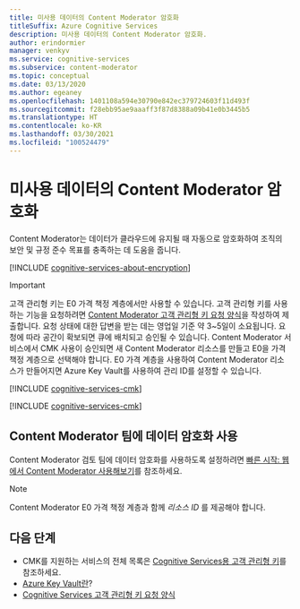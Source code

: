 ```yaml
---
title: 미사용 데이터의 Content Moderator 암호화
titleSuffix: Azure Cognitive Services
description: 미사용 데이터의 Content Moderator 암호화.
author: erindormier
manager: venkyv
ms.service: cognitive-services
ms.subservice: content-moderator
ms.topic: conceptual
ms.date: 03/13/2020
ms.author: egeaney
ms.openlocfilehash: 1401108a594e30790e842ec379724603f11d493f
ms.sourcegitcommit: f28ebb95ae9aaaff3f87d8388a09b41e0b3445b5
ms.translationtype: HT
ms.contentlocale: ko-KR
ms.lasthandoff: 03/30/2021
ms.locfileid: "100524479"
---
```

# <a name="content-moderator-encryption-of-data-at-rest"></a>미사용 데이터의 Content Moderator 암호화

Content Moderator는 데이터가 클라우드에 유지될 때 자동으로 암호화하여 조직의 보안 및 규정 준수 목표를 충족하는 데 도움을 줍니다.

[!INCLUDE [cognitive-services-about-encryption](../includes/cognitive-services-about-encryption.md)]

> [!IMPORTANT]
> 고객 관리형 키는 E0 가격 책정 계층에서만 사용할 수 있습니다. 고객 관리형 키를 사용하는 기능을 요청하려면 [Content Moderator 고객 관리형 키 요청 양식](https://aka.ms/cogsvc-cmk)을 작성하여 제출합니다. 요청 상태에 대한 답변을 받는 데는 영업일 기준 약 3~5일이 소요됩니다. 요청에 따라 공간이 확보되면 큐에 배치되고 승인될 수 있습니다. Content Moderator 서비스에서 CMK 사용이 승인되면 새 Content Moderator 리소스를 만들고 E0을 가격 책정 계층으로 선택해야 합니다. E0 가격 계층을 사용하여 Content Moderator 리소스가 만들어지면 Azure Key Vault를 사용하여 관리 ID를 설정할 수 있습니다.

[!INCLUDE [cognitive-services-cmk](../includes/cognitive-services-cmk-regions.md)]

[!INCLUDE [cognitive-services-cmk](../includes/configure-customer-managed-keys.md)]

## <a name="enable-data-encryption-for-your-content-moderator-team"></a>Content Moderator 팀에 데이터 암호화 사용

Content Moderator 검토 팀에 데이터 암호화를 사용하도록 설정하려면 [빠른 시작: 웹에서 Content Moderator 사용해보기](quick-start.md#create-a-review-team)를 참조하세요.  

> [!NOTE]
> Content Moderator E0 가격 책정 계층과 함께 _리소스 ID_ 를 제공해야 합니다.

## <a name="next-steps"></a>다음 단계

* CMK를 지원하는 서비스의 전체 목록은 [Cognitive Services용 고객 관리형 키](../encryption/cognitive-services-encryption-keys-portal.md)를 참조하세요.
* [Azure Key Vault란](../../key-vault/general/overview.md)?
* [Cognitive Services 고객 관리형 키 요청 양식](https://aka.ms/cogsvc-cmk)